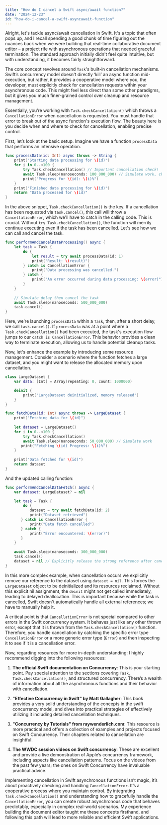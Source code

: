 ```yaml
---
title: "How do I cancel a Swift async/await function?"
date: "2024-12-23"
id: "how-do-i-cancel-a-swift-asyncawait-function"
---
```


Alright, let's tackle async/await cancellation in Swift. It's a topic that often pops up, and I recall spending a good chunk of time figuring out the nuances back when we were building that real-time collaborative document editor – a project rife with asynchronous operations that needed graceful termination. The standard approach initially didn't feel quite intuitive, but with understanding, it becomes fairly straightforward.

The core concept revolves around `Task`'s built-in cancellation mechanisms. Swift’s concurrency model doesn't directly ‘kill’ an async function mid-execution, but rather, it provides a cooperative model where you, the developer, must explicitly check for cancellation requests within your asynchronous code. This might feel less direct than some other paradigms, but it gives you much finer-grained control over cleanup and resource management.

Essentially, you’re working with `Task.checkCancellation()` which throws a `CancellationError` when cancellation is requested. You must handle that error to break out of the async function's execution flow. The beauty here is you decide when and where to check for cancellation, enabling precise control.

First, let’s look at the basic setup. Imagine we have a function `processData` that performs an intensive operation.

```swift
func processData(id: Int) async throws -> String {
    print("Starting data processing for \(id)")
    for i in 0..<100 {
        try Task.checkCancellation() // Important cancellation check!
        await Task.sleep(nanoseconds: 100_000_000) // Simulate work, checking in a loop
        print("Progress for \(id): \(i)%")
    }
    print("Finished data processing for \(id)")
    return "Data processed for \(id)"
}
```

In the above snippet, `Task.checkCancellation()` is the key. If a cancellation has been requested via `task.cancel()`, this call will throw a `CancellationError`, which we'll have to catch in the calling code. This is crucial. Without `try Task.checkCancellation()`, the function will merrily continue executing even if the task has been cancelled. Let's see how we can call and cancel the task.

```swift
func performAndCancelDataProcessing() async {
    let task = Task {
        do {
            let result = try await processData(id: 1)
            print("Result: \(result)")
        } catch is CancellationError {
            print("Data processing was cancelled.")
        } catch {
            print("An error occurred during data processing: \(error)")
        }
    }
    
    // Simulate delay then cancel the task
    await Task.sleep(nanoseconds: 500_000_000)
    task.cancel()
}
```

Here, we're launching `processData` within a `Task`, then, after a short delay, we call `task.cancel()`. If `processData` was at a point where a `Task.checkCancellation()` had been executed, the task's execution flow jumps to our `catch is CancellationError`. This behavior provides a clean way to terminate execution, allowing us to handle potential cleanup tasks.

Now, let's enhance the example by introducing some resource management. Consider a scenario where the function fetches a large dataset, and you might want to release the allocated memory upon cancellation.

```swift
class LargeDataset {
    var data: [Int] = Array(repeating: 0, count: 1000000)

    deinit {
        print("LargeDataset deinitialized, memory released")
    }
}

func fetchData(id: Int) async throws -> LargeDataset {
    print("Fetching data for \(id)")
    
    let dataset = LargeDataset()
    for i in 0..<100 {
        try Task.checkCancellation()
        await Task.sleep(nanoseconds: 50_000_000) // Simulate work
       print("Fetching \(id) Progress: \(i)%")
    }
   
    print("Data fetched for \(id)")
    return dataset
}
```

And the updated calling function:

```swift
func performAndCancelDataFetch() async {
    var dataset: LargeDataset? = nil

    let task = Task {
        do {
           dataset = try await fetchData(id: 2)
           print("Dataset retrieved")
       } catch is CancellationError {
           print("Data fetch cancelled")
       } catch {
           print("Error encountered: \(error)")
       }
    }
    
    await Task.sleep(nanoseconds: 300_000_000)
    task.cancel()
    dataset = nil // Explicitly release the strong reference after cancellation
}
```

In this more complex example, when cancellation occurs we explicitly remove our reference to the dataset using `dataset = nil`. This forces the `LargeDataset` object to be deinitialized and its resources reclaimed. Without this explicit nil assignment, the `deinit` might not get called immediately, leading to delayed deallocation. This is important because while the task is cancelled, Swift doesn't automatically handle all external references; we have to manually help it.

A critical point is that `CancellationError` is not special compared to other errors in the Swift concurrency system. It behaves just like any other thrown error, except that it is thrown from the `Task.checkCancellation()` function. Therefore, you handle cancellation by catching the specific error type `CancellationError` or a more generic error type (`Error`) and then inspecting it to see if it is a cancellation error.

Now, regarding resources for more in-depth understanding: I highly recommend digging into the following resources:

1. **The official Swift documentation on Concurrency**: This is your starting point. Pay special attention to the sections covering `Task`, `Task.checkCancellation()`, and structured concurrency. There’s a wealth of information about all the asynchronous functions and their behavior with cancellation.

2. **"Effective Concurrency in Swift" by Matt Gallagher**: This book provides a very solid understanding of the concepts in the swift concurrency model, and dives into practical strategies of effectively utilizing it including detailed cancellation techniques.

3. **"Concurrency by Tutorials" from raywenderlich.com**: This resource is more practical and offers a collection of examples and projects focused on Swift Concurrency. Their chapters related to cancellation are insightful.

4. **The WWDC session videos on Swift concurrency**: These are excellent and provide a live demonstration of Apple’s concurrency framework, including aspects like cancellation patterns. Focus on the videos from the past few years; the ones on Swift Concurrency have invaluable practical advice.

Implementing cancellation in Swift asynchronous functions isn’t magic, it’s about proactively checking and handling `CancellationError`. It’s a cooperative process where you maintain control. By integrating `Task.checkCancellation()` and understanding how to gracefully handle the `CancellationError`, you can create robust asynchronous code that behaves predictably, especially in complex real-world scenarios. My experience building the document editor taught me these concepts firsthand, and following this path will lead to more reliable and efficient Swift applications.
